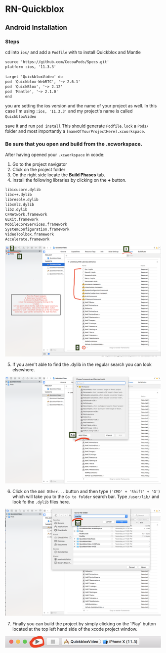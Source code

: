 # RN-Quickblox

## Android Installation

### Steps

cd into `ios/` and add a `Podfile` with to install Quickblox and Mantle

```
source 'https://github.com/CocoaPods/Specs.git'
platform :ios, '11.3.3'

target 'QuickbloxVideo' do
pod 'Quickblox-WebRTC', '~> 2.6.1'
pod 'QuickBlox', '~> 2.12'
pod 'Mantle', '~> 2.1.0'
end
```

you are setting the ios version and the name of your project as well.  In this case I'm using
`:ios, '11.3.3'` and my project's name is called `QuickbloxVideo`

save it and run `pod install`
This should generate `Podfile.lock` a `Pods/` folder and most importantly a `[nameOfYourProjectHere].xcworkspace`.

### Be sure that you open and build from the .xcworkspace.

After having opened your `.xcworkspace` in xcode:
1. Go to the project navigator
2. Click on the project folder
3. On the right side locate the **Build Phases** tab.
4. Install the following libraries by clicking on the **+** button.

```
libicucore.dylib
libc++.dylib
libresolv.dylib
libxml2.dylib
libz.dylib
CFNetwork.framework
GLKit.framework
MobileCoreServices.framework
SystemConfiguration.framework
VideoToolbox.framework
Accelerate.framework
```

![Picture of Xcode with project](pic1.png)

5. If you aren't able to find the .dylib in the regular search you can look elsewhere.

![Picture of Xcode with project showing the Add Other button](pic2.png)

6. Click on the `Add Other...` button and then type `('CMD' + 'Shift' + 'G')` which will take you to the
`Go to folder` search bar.  Type `/user/lib/` and look fo the `.dylib` files here.

![Picture of Xcode with project showing the go to folder search bar](pic3.png)

7. Finally you can build the project by simply clicking on the 'Play' button located at the top left hand side
of the xcode project window.

![Picture of Xcode with project play button](pic4.png)
